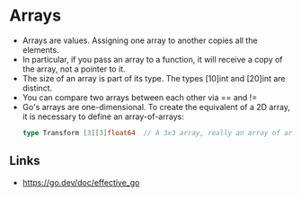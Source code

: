 # Arrays

- Arrays are values. Assigning one array to another copies all the elements.
- In particular, if you pass an array to a function, it will receive a copy 
    of the array, not a pointer to it.
- The size of an array is part of its type. The types [10]int and [20]int are distinct.
- You can compare two arrays between each other via == and !=
- Go's arrays are one-dimensional. To create the equivalent of a 2D array, 
    it is necessary to define an array-of-arrays:
    ```go
    type Transform [3][3]float64  // A 3x3 array, really an array of arrays.
    ```

## Links

- https://go.dev/doc/effective_go
